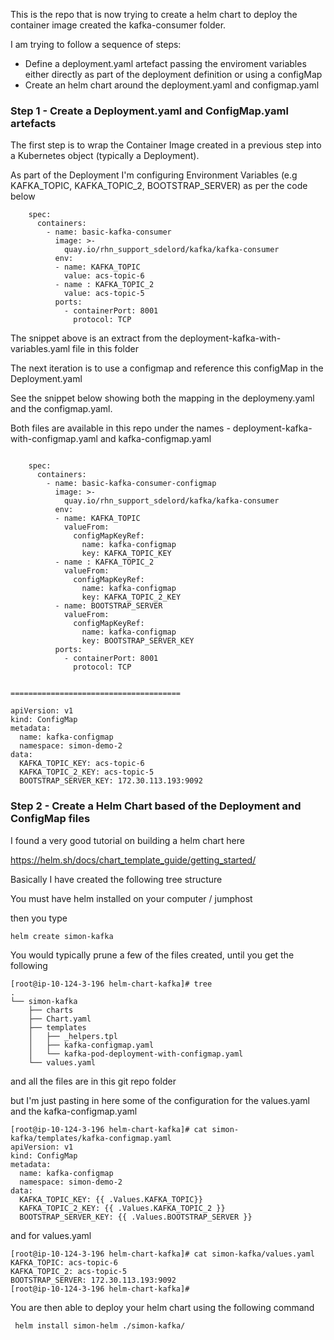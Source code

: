 This is the repo that is now trying to create a helm chart to deploy the container image created the kafka-consumer folder.

I am trying to follow a sequence of steps:

- Define a deployment.yaml artefact passing the enviroment variables either directly as part of the deployment definition or using a configMap
- Create an helm chart around the deployment.yaml and configmap.yaml

### Step 1 - Create a Deployment.yaml and ConfigMap.yaml artefacts

The first step is to wrap the Container Image created in a previous step into a Kubernetes object (typically a Deployment).

As part of the Deployment I'm configuring Environment Variables (e.g KAFKA_TOPIC, KAFKA_TOPIC_2, BOOTSTRAP_SERVER) as per the code below

```
    spec:
      containers:
        - name: basic-kafka-consumer
          image: >-
            quay.io/rhn_support_sdelord/kafka/kafka-consumer
          env:
          - name: KAFKA_TOPIC
            value: acs-topic-6
          - name : KAFKA_TOPIC_2
            value: acs-topic-5
          ports:
            - containerPort: 8001
              protocol: TCP

```
The snippet above is an extract from the deployment-kafka-with-variables.yaml file in this folder

The next iteration is to use a configmap and reference this configMap in the Deployment.yaml

See the snippet below showing both the mapping in the deploymeny.yaml and the configmap.yaml.

Both files are available in this repo under the names - deployment-kafka-with-configmap.yaml and kafka-configmap.yaml

```

    spec:
      containers:
        - name: basic-kafka-consumer-configmap
          image: >-
            quay.io/rhn_support_sdelord/kafka/kafka-consumer
          env:
          - name: KAFKA_TOPIC
            valueFrom:
              configMapKeyRef:
                name: kafka-configmap
                key: KAFKA_TOPIC_KEY
          - name : KAFKA_TOPIC_2
            valueFrom:
              configMapKeyRef:
                name: kafka-configmap
                key: KAFKA_TOPIC_2_KEY
          - name: BOOTSTRAP_SERVER
            valueFrom:
              configMapKeyRef:
                name: kafka-configmap
                key: BOOTSTRAP_SERVER_KEY
          ports:
            - containerPort: 8001
              protocol: TCP


======================================

apiVersion: v1
kind: ConfigMap
metadata:
  name: kafka-configmap
  namespace: simon-demo-2
data:
  KAFKA_TOPIC_KEY: acs-topic-6
  KAFKA_TOPIC_2_KEY: acs-topic-5
  BOOTSTRAP_SERVER_KEY: 172.30.113.193:9092

```


### Step 2 - Create a Helm Chart based of the Deployment and ConfigMap files

I found a very good tutorial on building a helm chart here 

https://helm.sh/docs/chart_template_guide/getting_started/

Basically I have created the following tree structure 

You must have helm installed on your computer / jumphost

then you type
```
helm create simon-kafka
```

You would typically prune a few of the files created, until you get the following

```
[root@ip-10-124-3-196 helm-chart-kafka]# tree
.
└── simon-kafka
    ├── charts
    ├── Chart.yaml
    ├── templates
    │   ├── _helpers.tpl
    │   ├── kafka-configmap.yaml
    │   └── kafka-pod-deployment-with-configmap.yaml
    └── values.yaml
```

and all the files are in this git repo folder

but I'm just pasting in here some of the configuration for the values.yaml and the kafka-configmap.yaml

```
[root@ip-10-124-3-196 helm-chart-kafka]# cat simon-kafka/templates/kafka-configmap.yaml
apiVersion: v1
kind: ConfigMap
metadata:
  name: kafka-configmap
  namespace: simon-demo-2
data:
  KAFKA_TOPIC_KEY: {{ .Values.KAFKA_TOPIC}}
  KAFKA_TOPIC_2_KEY: {{ .Values.KAFKA_TOPIC_2 }}
  BOOTSTRAP_SERVER_KEY: {{ .Values.BOOTSTRAP_SERVER }}
```

and for values.yaml

```
[root@ip-10-124-3-196 helm-chart-kafka]# cat simon-kafka/values.yaml
KAFKA_TOPIC: acs-topic-6
KAFKA_TOPIC_2: acs-topic-5
BOOTSTRAP_SERVER: 172.30.113.193:9092
[root@ip-10-124-3-196 helm-chart-kafka]#
```

You are then able to deploy your helm chart using the following command

```
 helm install simon-helm ./simon-kafka/
```

